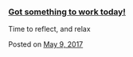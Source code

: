 
### [Got something to work today!](https://fazthebro.com/2017/05/09/got-something-to-work-today/)

Time to reflect, and relax

Posted on [May 9, 2017](https://fazthebro.com/2017/05/09/lunch-meta-healthy-sains-work-lunch/)
